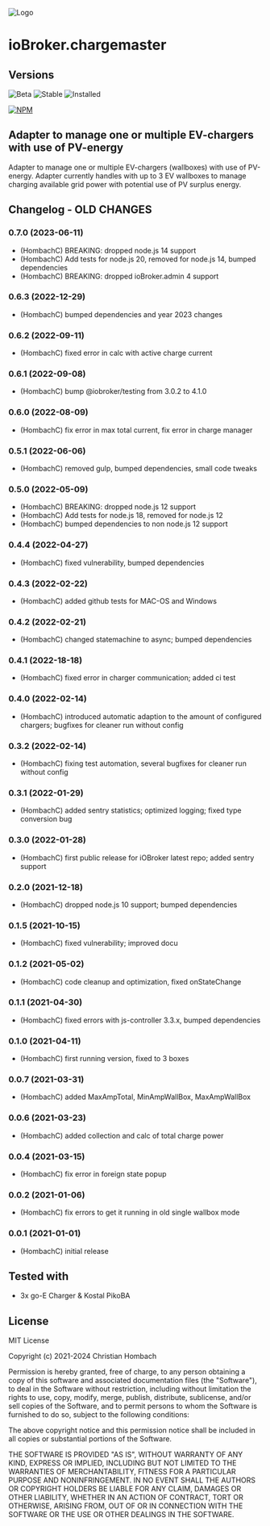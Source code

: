 ![Logo](admin/chargemaster.png)

# ioBroker.chargemaster

## Versions

![Beta](https://img.shields.io/npm/v/iobroker.chargemaster.svg?color=red&label=beta)
![Stable](https://iobroker.live/badges/chargemaster-stable.svg)
![Installed](https://iobroker.live/badges/chargemaster-installed.svg)

[![NPM](https://nodei.co/npm/iobroker.chargemaster.png?downloads=true)](https://nodei.co/npm/iobroker.chargemaster/)

## Adapter to manage one or multiple EV-chargers with use of PV-energy

Adapter to manage one or multiple EV-chargers (wallboxes) with use of PV-energy. Adapter currently handles with up to 3 EV wallboxes to manage charging available grid power  with potential use of PV surplus energy. 

## Changelog - OLD CHANGES

### 0.7.0 (2023-06-11)

-   (HombachC) BREAKING: dropped node.js 14 support
-   (HombachC) Add tests for node.js 20, removed for node.js 14, bumped dependencies
-   (HombachC) BREAKING: dropped ioBroker.admin 4 support

### 0.6.3 (2022-12-29)

-   (HombachC) bumped dependencies and year 2023 changes

### 0.6.2 (2022-09-11)

-   (HombachC) fixed error in calc with active charge current

### 0.6.1 (2022-09-08)

-   (HombachC) bump @iobroker/testing from 3.0.2 to 4.1.0

### 0.6.0 (2022-08-09)

-   (HombachC) fix error in max total current, fix error in charge manager

### 0.5.1 (2022-06-06)

-   (HombachC) removed gulp, bumped dependencies, small code tweaks

### 0.5.0 (2022-05-09)

-   (HombachC) BREAKING: dropped node.js 12 support
-   (HombachC) Add tests for node.js 18, removed for node.js 12
-   (HombachC) bumped dependencies to non node.js 12 support

### 0.4.4 (2022-04-27)

-   (HombachC) fixed vulnerability, bumped dependencies

### 0.4.3 (2022-02-22)

-   (HombachC) added github tests for MAC-OS and Windows

### 0.4.2 (2022-02-21)

-   (HombachC) changed statemachine to async; bumped dependencies

### 0.4.1 (2022-18-18)

-   (HombachC) fixed error in charger communication; added ci test

### 0.4.0 (2022-02-14)

-   (HombachC) introduced automatic adaption to the amount of configured chargers; bugfixes for cleaner run without config

### 0.3.2 (2022-02-14)

-   (HombachC) fixing test automation, several bugfixes for cleaner run without config

### 0.3.1 (2022-01-29)

-   (HombachC) added sentry statistics; optimized logging; fixed type conversion bug

### 0.3.0 (2022-01-28)

-   (HombachC) first public release for iOBroker latest repo; added sentry support

### 0.2.0 (2021-12-18)

-   (HombachC) dropped node.js 10 support; bumped dependencies

### 0.1.5 (2021-10-15)

-   (HombachC) fixed vulnerability; improved docu

### 0.1.2 (2021-05-02)

-   (HombachC) code cleanup and optimization, fixed onStateChange

### 0.1.1 (2021-04-30)

-   (HombachC) fixed errors with js-controller 3.3.x, bumped dependencies

### 0.1.0 (2021-04-11)

-   (HombachC) first running version, fixed to 3 boxes

### 0.0.7 (2021-03-31)

-   (HombachC) added MaxAmpTotal, MinAmpWallBox, MaxAmpWallBox

### 0.0.6 (2021-03-23)

-   (HombachC) added collection and calc of total charge power

### 0.0.4 (2021-03-15)

-   (HombachC) fix error in foreign state popup

### 0.0.2 (2021-01-06)

-   (HombachC) fix errors to get it running in old single wallbox mode

### 0.0.1 (2021-01-01)

-   (HombachC) initial release

## Tested with
- 3x go-E Charger & Kostal PikoBA

## License
MIT License

Copyright (c) 2021-2024 Christian Hombach

Permission is hereby granted, free of charge, to any person obtaining a copy
of this software and associated documentation files (the "Software"), to deal
in the Software without restriction, including without limitation the rights
to use, copy, modify, merge, publish, distribute, sublicense, and/or sell
copies of the Software, and to permit persons to whom the Software is
furnished to do so, subject to the following conditions:

The above copyright notice and this permission notice shall be included in all
copies or substantial portions of the Software.

THE SOFTWARE IS PROVIDED "AS IS", WITHOUT WARRANTY OF ANY KIND, EXPRESS OR
IMPLIED, INCLUDING BUT NOT LIMITED TO THE WARRANTIES OF MERCHANTABILITY,
FITNESS FOR A PARTICULAR PURPOSE AND NONINFRINGEMENT. IN NO EVENT SHALL THE
AUTHORS OR COPYRIGHT HOLDERS BE LIABLE FOR ANY CLAIM, DAMAGES OR OTHER
LIABILITY, WHETHER IN AN ACTION OF CONTRACT, TORT OR OTHERWISE, ARISING FROM,
OUT OF OR IN CONNECTION WITH THE SOFTWARE OR THE USE OR OTHER DEALINGS IN THE
SOFTWARE.
